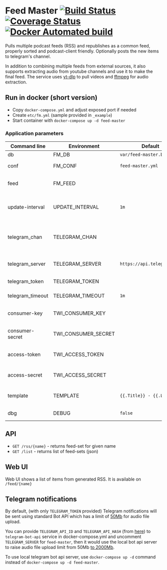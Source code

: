 # Feed Master [![Build Status](https://github.com/umputun/feed-master/workflows/build/badge.svg)](https://github.com/umputun/feed-master/actions) [![Coverage Status](https://coveralls.io/repos/github/umputun/feed-master/badge.svg?branch=master)](https://coveralls.io/github/umputun/feed-master?branch=master) [![Docker Automated build](https://img.shields.io/docker/automated/umputun/feed-master)](https://hub.docker.com/r/umputun/feed-master)

Pulls multiple podcast feeds (RSS) and republishes as a common feed, properly sorted and podcast-client friendly. Optionally posts the new items to telegram's channel.

In addition to combining multiple feeds from external sources, it also supports extracting audio from youtube channels and use it to make the final feed. The service uses [yt-dlp](https://github.com/yt-dlp/yt-dlp) to pull videos and [ffmpeg](https://www.ffmpeg.org/) for audio extraction.

## Run in docker (short version)

- Copy `docker-compose.yml` and adjust exposed port if needed
- Create `etc/fm.yml` (sample provided in `_example`)
- Start container with `docker-compose up -d feed-master`

### Application parameters

| Command line     | Environment       | Default               | Description                         |
| -----------------| ------------------| ----------------------| ----------------------------------- |
| db               | FM_DB             | `var/feed-master.bdb` | bolt db file                        |
| conf             | FM_CONF           | `feed-master.yml`     | config file (yml)                   |
| feed             | FM_FEED           |                 | single feed, overrides config             |
| update-interval  | UPDATE_INTERVAL   | `1m`            | update interval, overrides config         |
| telegram_chan    | TELEGRAM_CHAN     |                 | single telegram channel, overrides config |
| telegram_server  | TELEGRAM_SERVER   | `https://api.telegram.org` | telegram bot api server        |
| telegram_token   | TELEGRAM_TOKEN    |                 | telegram token           |
| telegram_timeout | TELEGRAM_TIMEOUT  | `1m`            | telegram timeout         |
| consumer-key     | TWI_CONSUMER_KEY  |                 | twitter consumer key     |
| consumer-secret  | TWI_CONSUMER_SECRET |               | twitter consumer secret  |
| access-token     | TWI_ACCESS_TOKEN  |                 | twitter access token     |
| access-secret    | TWI_ACCESS_SECRET |                 | twitter access secret    |
| template         | TEMPLATE | `{{.Title}} - {{.Link}}` | twitter message template |
| dbg              | DEBUG             | `false`         | debug mode               |

## API

- `GET /rss/{name}` - returns feed-set for given name
- `GET /list` - returns list of feed-sets (json)

## Web UI

Web UI shows a list of items from generated RSS. It is available on `/feed/{name}`

## Telegram notifications

By default, (with only `TELEGRAM_TOKEN` provided) Telegram notifications will be sent using standard Bot API which has a limit of [50Mb](https://core.telegram.org/bots/api#sending-files) for audio file upload.

You can provide `TELEGRAM_API_ID` and `TELEGRAM_API_HASH` (from [here](https://my.telegram.org/apps)) to `telegram-bot-api` service in docker-compose.yml and uncomment `TELEGRAM_SERVER` for `feed-master`, then it would use the local bot api server to raise audio file upload limit from 50Mb [to 2000Mb](https://core.telegram.org/bots/api#using-a-local-bot-api-server).

To use local telegram bot api server, use `docker-compose up -d` command instead of `docker-compose up -d feed-master`.

